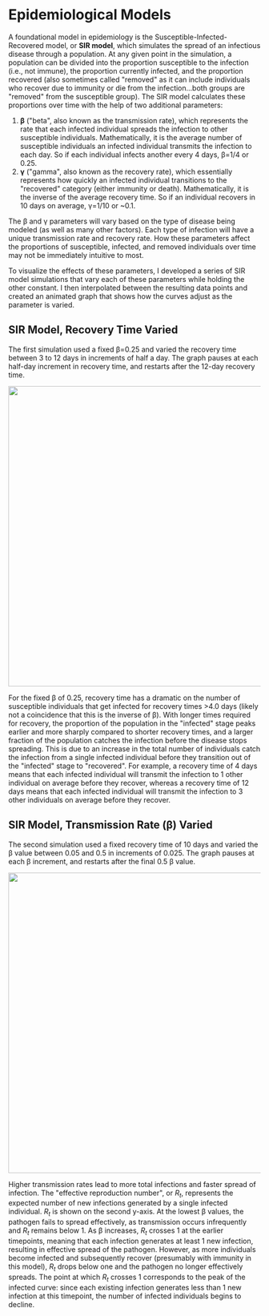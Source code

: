 # Epidemiological Models
A foundational model in epidemiology is the Susceptible-Infected-Recovered model, or **SIR model**, which simulates the spread of an infectious disease through a population. At any given point in the simulation, a population can be divided into the proportion susceptible to the infection (i.e., not immune), the proportion currently infected, and the proportion recovered (also sometimes called "removed" as it can include individuals who recover due to immunity or die from the infection...both groups are "removed" from the susceptible group).
The SIR model calculates these proportions over time with the help of two additional parameters: 
1) **β** ("beta", also known as the transmission rate), which represents the rate that each infected individual spreads the infection to other susceptible individuals. Mathematically, it is the average number of susceptible individuals an infected individual transmits the infection to each day. So if each individual infects another every 4 days, β=1/4 or 0.25.
2) **γ** ("gamma", also known as the recovery rate), which essentially represents how quickly an infected individual transitions to the "recovered" category (either immunity or death). Mathematically, it is the inverse of the average recovery time. So if an individual recovers in 10 days on average, γ=1/10 or ~0.1.

The β and γ parameters will vary based on the type of disease being modeled (as well as many other factors). Each type of infection will have a unique transmission rate and recovery rate. How these parameters affect the proportions of susceptible, infected, and removed individuals over time may not be immediately intuitive to most.

To visualize the effects of these parameters, I developed a series of SIR model simulations that vary each of these parameters while holding the other constant. I then interpolated between the resulting data points and created an animated graph that shows how the curves adjust as the parameter is varied.

## SIR Model, Recovery Time Varied
The first simulation used a fixed β=0.25 and varied the recovery time between 3 to 12 days in increments of half a day. The graph pauses at each half-day increment in recovery time, and restarts after the 12-day recovery time.

<img src="media/SIRmodel_RecoveryTimeVaried.gif" width="600" height="600"/>

For the fixed β of 0.25, recovery time has a dramatic on the number of susceptible individuals that get infected for recovery times >4.0 days (likely not a coincidence that this is the inverse of β). With longer times required for recovery, the proportion of the population in the "infected" stage peaks earlier and more sharply compared to shorter recovery times, and a larger fraction of the population catches the infection before the disease stops spreading. This is due to an increase in the total number of individuals catch the infection from a single infected individual before they transition out of the "infected" stage to "recovered". For example, a recovery time of 4 days means that each infected individual will transmit the infection to 1 other individual on average before they recover, whereas a recovery time of 12 days means that each infected individual will transmit the infection to 3 other individuals on average before they recover.

## SIR Model, Transmission Rate (β) Varied
The second simulation used a fixed recovery time of 10 days and varied the β value between 0.05 and 0.5 in increments of 0.025. The graph pauses at each β increment, and restarts after the final 0.5 β value.

<img src="media/SIRmodel_TransmissionRateVaried.gif" width="600" height="600"/>

Higher transmission rates lead to more total infections and faster spread of infection. The "effective reproduction number", or *R<sub>t</sub>*, represents the expected number of new infections generated by a single infected individual. *R<sub>t</sub>* is shown on the second y-axis. At the lowest β values, the pathogen fails to spread effectively, as transmission occurs infrequently and *R<sub>t</sub>* remains below 1. As β increases, *R<sub>t</sub>* crosses 1 at the earlier timepoints, meaning that each infection generates at least 1 new infection, resulting in effective spread of the pathogen. However, as more individuals become infected and subsequently recover (presumably with immunity in this model), *R<sub>t</sub>* drops below one and the pathogen no longer effectively spreads. The point at which *R<sub>t</sub>* crosses 1 corresponds to the peak of the infected curve: since each existing infection generates less than 1 new infection at this timepoint, the number of infected individuals begins to decline.